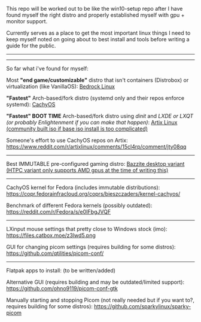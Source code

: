 This repo will be worked out to be like the win10-setup repo after I have found myself the right distro and properly established myself with gpu + monitor support.

Currently serves as a place to get the most important linux things I need to keep myself noted on going about to best install and tools before writing a guide for the public.

--------------------------------------------------------------------------------------------------------------------------------------------------------------

--------------------------------------------------------------------------------------------------------------------------------------------------------------
So far what i've found for myself:

Most **"end game/customizable"** distro that isn't containers (Distrobox) or virtualization (like VanillaOS): [Bedrock Linux](https://bedrocklinux.org/)

**"Fastest"** Arch-based/fork distro (systemd only and their repos enforce systemd): [CachyOS](https://cachyos.org/)

**"Fastest" BOOT TIME** Arch-based/fork distro using _dinit_ and _LXDE or LXQT (or probably Enlightenment if you can make that happen)_: [Artix Linux (community built iso if base iso install is too complicated)](https://artixlinux.org/download.php#official)

Someone's effort to use CachyOS repos on Artix: https://www.reddit.com/r/artixlinux/comments/15cl4rp/comment/jty08qq

--------------------------------------------------------------------------------------------------------------------------------------------------------------

Best IMMUTABLE pre-configured gaming distro: [Bazzite desktop variant (HTPC variant only supports AMD gpus at the time of writing this)](https://github.com/ublue-os/bazzite/#desktop)

--------------------------------------------------------------------------------------------------------------------------------------------------------------

CachyOS kernel for Fedora (includes immutable distributions): https://copr.fedorainfracloud.org/coprs/bieszczaders/kernel-cachyos/

Benchmark of different Fedora kernels (possibly outdated): https://reddit.com/r/Fedora/s/e0IFbgJVQF

--------------------------------------------------------------------------------------------------------------------------------------------------------------
LXinput mouse settings that pretty close to Windows stock (imo): https://files.catbox.moe/z3lwd5.png

GUI for changing picom settings (requires building for some distros): https://github.com/qtilities/picom-conf/

--------------------------------------------------------------------------------------------------------------------------------------------------------------

Flatpak apps to install: (to be written/added)

Alternative GUI (requires building and may be outdated/limited support): https://github.com/ohno9119/picom-conf-gtk

Manually starting and stopping Picom (not really needed but if you want to?, requires building for some distros): https://github.com/sparkylinux/sparky-picom
